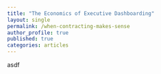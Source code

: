 ```yaml
---
title: "The Economics of Executive Dashboarding"
layout: single
permalink: /when-contracting-makes-sense
author_profile: true
published: true
categories: articles
---
```


asdf